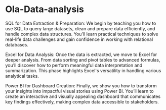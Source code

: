 # Ola-Data-analysis



SQL for Data Extraction & Preparation: We begin by teaching you how to use SQL to query large datasets, clean and prepare data efficiently, and handle complex data structures. You'll learn practical techniques to solve real-life data challenges and gain confidence in working with relational databases.

Excel for Data Analysis: Once the data is extracted, we move to Excel for deeper analysis. From data sorting and pivot tables to advanced formulas, you’ll discover how to perform meaningful data interpretation and summarization. This phase highlights Excel's versatility in handling various analytical tasks.

Power BI for Dashboard Creation: Finally, we show you how to transform your insights into impactful visual stories using Power BI. You’ll learn to create an interactive and visually appealing dashboard that communicates key findings effectively, making complex data accessible to stakeholders.
